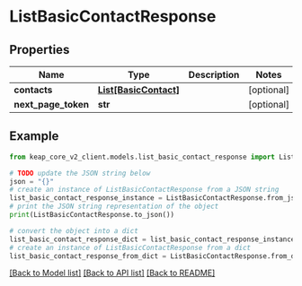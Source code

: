 # ListBasicContactResponse


## Properties

Name | Type | Description | Notes
------------ | ------------- | ------------- | -------------
**contacts** | [**List[BasicContact]**](BasicContact.md) |  | [optional] 
**next_page_token** | **str** |  | [optional] 

## Example

```python
from keap_core_v2_client.models.list_basic_contact_response import ListBasicContactResponse

# TODO update the JSON string below
json = "{}"
# create an instance of ListBasicContactResponse from a JSON string
list_basic_contact_response_instance = ListBasicContactResponse.from_json(json)
# print the JSON string representation of the object
print(ListBasicContactResponse.to_json())

# convert the object into a dict
list_basic_contact_response_dict = list_basic_contact_response_instance.to_dict()
# create an instance of ListBasicContactResponse from a dict
list_basic_contact_response_from_dict = ListBasicContactResponse.from_dict(list_basic_contact_response_dict)
```
[[Back to Model list]](../README.md#documentation-for-models) [[Back to API list]](../README.md#documentation-for-api-endpoints) [[Back to README]](../README.md)


